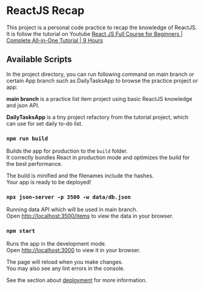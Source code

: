 # ReactJS Recap

This project is a personal code practice to recap the knowledge of ReactJS.
It is follow the tutorial on Youtube [React JS Full Course for Beginners | Complete All-in-One Tutorial | 9 Hours](https://www.youtube.com/watch?v=RVFAyFWO4go)

## Available Scripts

In the project directory, you can run following command on main branch or certain App branch such as DailyTasksApp to browse the practice project or app:

**main branch** is a practice list item project using basic ReactJS knowledge and json API.

**DailyTasksApp** is a tiny project refactory from the tutorial project, which can use for set daily to-do list.


### `npm run build`

Builds the app for production to the `build` folder.\
It correctly bundles React in production mode and optimizes the build for the best performance.

The build is minified and the filenames include the hashes.\
Your app is ready to be deployed!


### `npx json-server -p 3500 -w data/db.json`

Running data API which will be used in main branch.\
Open [http://localhost:3500/items](http://localhost:3500/items) to view the data in your browser.


### `npm start`

Runs the app in the development mode.\
Open [http://localhost:3000](http://localhost:3000) to view it in your browser.

The page will reload when you make changes.\
You may also see any lint errors in the console.

See the section about [deployment](https://facebook.github.io/create-react-app/docs/deployment) for more information.

